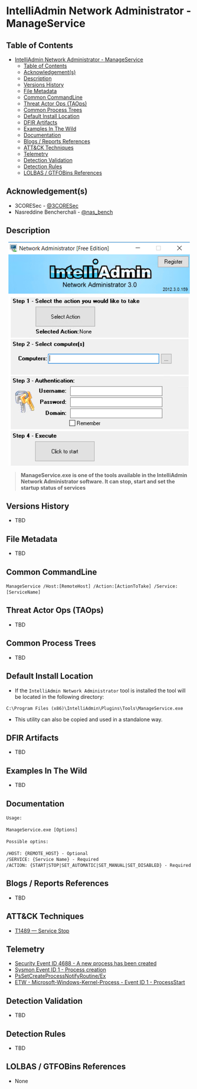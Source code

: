 # IntelliAdmin Network Administrator - ManageService

## Table of Contents

- [IntelliAdmin Network Administrator - ManageService](#intelliadmin-network-administrator---manageservice)
  - [Table of Contents](#table-of-contents)
  - [Acknowledgement(s)](#acknowledgements)
  - [Description](#description)
  - [Versions History](#versions-history)
  - [File Metadata](#file-metadata)
  - [Common CommandLine](#common-commandline)
  - [Threat Actor Ops (TAOps)](#threat-actor-ops-taops)
  - [Common Process Trees](#common-process-trees)
  - [Default Install Location](#default-install-location)
  - [DFIR Artifacts](#dfir-artifacts)
  - [Examples In The Wild](#examples-in-the-wild)
  - [Documentation](#documentation)
  - [Blogs / Reports References](#blogs--reports-references)
  - [ATT&CK Techniques](#attck-techniques)
  - [Telemetry](#telemetry)
  - [Detection Validation](#detection-validation)
  - [Detection Rules](#detection-rules)
  - [LOLBAS / GTFOBins References](#lolbas--gtfobins-references)

## Acknowledgement(s)

- 3CORESec - [@3CORESec](https://twitter.com/3CORESec)
- Nasreddine Bencherchali - [@nas_bench](https://twitter.com/nas_bench)

## Description

<p align="center"><img src="/Images/Screenshots/IntelliAdmin-Network-Administrator.png"></p>

> **ManageService.exe is one of the tools available in the IntelliAdmin Network Administrator software. It can stop, start and set the startup status of services**

## Versions History

- TBD

## File Metadata

- TBD

## Common CommandLine

```batch
ManageService /Host:[RemoteHost] /Action:[ActionToTake] /Service:[ServiceName]
```

## Threat Actor Ops (TAOps)

- TBD

## Common Process Trees

- TBD

## Default Install Location

- If the ``IntelliAdmin Network Administrator`` tool is installed the tool will be located in the following directory:

```batch
C:\Program Files (x86)\IntelliAdmin\Plugins\Tools\ManageService.exe
```

- This utility can also be copied and used in a standalone way.

## DFIR Artifacts

- TBD

## Examples In The Wild

- TBD

## Documentation

```batch
Usage:

ManageService.exe [Options]

Possible optins:

/HOST: {REMOTE_HOST} - Optional
/SERVICE: {Service Name} - Required
/ACTION: {START|STOP|SET_AUTOMATIC|SET_MANUAL|SET_DISABLED} - Required
```

## Blogs / Reports References

- TBD

## ATT&CK Techniques

- [T1489 — Service Stop](https://attack.mitre.org/techniques/T1489/)

## Telemetry

- [Security Event ID 4688 - A new process has been created](https://www.ultimatewindowssecurity.com/securitylog/encyclopedia/event.aspx?eventID=4688)
- [Sysmon Event ID 1 - Process creation](https://www.ultimatewindowssecurity.com/securitylog/encyclopedia/event.aspx?eventid=90001)
- [PsSetCreateProcessNotifyRoutine/Ex](https://docs.microsoft.com/en-us/windows-hardware/drivers/ddi/ntddk/nf-ntddk-pssetcreateprocessnotifyroutineex)
- [ETW - Microsoft-Windows-Kernel-Process - Event ID 1 - ProcessStart](https://github.com/nasbench/EVTX-ETW-Resources)

## Detection Validation

- TBD

## Detection Rules

- TBD

## LOLBAS / GTFOBins References

- None
